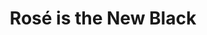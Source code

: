 ---
title: "Rosé is the New Black"
video: ""
type: "Riesling"
vintage: "2019"
grape: "Mataro and Grenache"
abv: "13% Alchohol"
region: "Australia"
rating: ""
pairings: []
tags: []
---